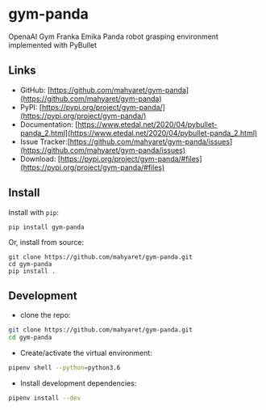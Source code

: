 # gym-panda

OpenaAI Gym Franka Emika Panda robot grasping environment implemented with PyBullet

## Links

- GitHub: [https://github.com/mahyaret/gym-panda](https://github.com/mahyaret/gym-panda)
- PyPI: [https://pypi.org/project/gym-panda/](https://pypi.org/project/gym-panda/)
- Documentation: [https://www.etedal.net/2020/04/pybullet-panda_2.html](https://www.etedal.net/2020/04/pybullet-panda_2.html)
- Issue Tracker:[https://github.com/mahyaret/gym-panda/issues](https://github.com/mahyaret/gym-panda/issues)
- Download: [https://pypi.org/project/gym-panda/#files](https://pypi.org/project/gym-panda/#files)


## Install

Install with `pip`:

    pip install gym-panda
    
Or, install from source:

    git clone https://github.com/mahyaret/gym-panda.git
    cd gym-panda
    pip install .

## Development

- clone the repo:
```bash
git clone https://github.com/mahyaret/gym-panda.git
cd gym-panda
```
    
- Create/activate the virtual environment:
```bash
pipenv shell --python=python3.6
```

- Install development dependencies:
```bash
pipenv install --dev
```

